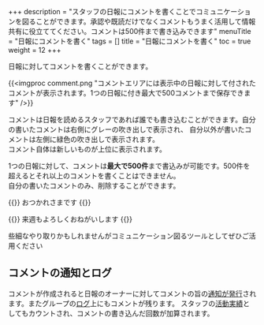 +++
description = "スタッフの日報にコメントを書くことでコミュニケーションを図ることができます。承認や既読だけでなくコメントもうまく活用して情報共有に役立ててください。コメントは500件まで書き込みできます"
menuTitle = "日報にコメントを書く"
tags = []
title = "日報にコメントを書く"
toc = true
weight = 12
+++

日報に対してコメントを書くことができます。

{{<imgproc comment.png "コメントエリアには表示中の日報に対して付されたコメントが表示されます。1つの日報に付き最大で500コメントまで保存できます" />}}

コメントは日報を読めるスタッフであれば誰でも書き込むことができます。自分の書いたコメントは右側にグレーの吹き出しで表示され、
自分以外が書いたコメントは左側に緑色の吹き出しで表示されます。  
コメント自体は新しいものが上位に表示されます。

1つの日報に対して、コメントは**最大で500件**まで書込みが可能です。500件を超えるとそれ以上のコメントを書くことはできません。  
自分の書いたコメントのみ、削除することができます。

{{<alice pos="left" icon="default">}}
おつかれさまです
{{</alice>}}

{{<alice pos="right" icon="ok">}}
来週もよろしくおねがいします
{{</alice>}}

些細なやり取りかもしれませんがコミュニケーション図るツールとしてぜひご活用ください

## コメントの通知とログ

コメントが作成されると日報のオーナーに対してコメントの旨の[通知が発行](/notice/type/)されます。またグループの[ログ](/org/groupsetting/log/)上にもコメントが残ります。
スタッフの[活動実績](/org/groupsetting/activity/)としてもカウントされ、コメントの書き込んだ回数が加算されます。
